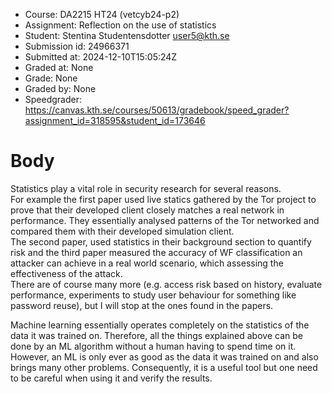  - Course: DA2215 HT24 (vetcyb24-p2)
 - Assignment: Reflection on the use of statistics
 - Student: Stentina Studentensdotter <user5@kth.se>
 - Submission id: 24966371
 - Submitted at: 2024-12-10T15:05:24Z
 - Graded at: None
 - Grade: None
 - Graded by: None
 - Speedgrader: https://canvas.kth.se/courses/50613/gradebook/speed_grader?assignment_id=318595&student_id=173646
# Body

<p>Statistics play a vital role in security research for several reasons. <br>For example the first paper used live statics gathered by the Tor project to prove that their developed client closely matches a real network in performance. They essentially analysed patterns of the Tor networked and compared them with their developed simulation client.<br>The second paper, used statistics in their background section to quantify risk and the third paper measured the accuracy of WF classification an attacker can achieve in a real world scenario, which assessing the effectiveness of the attack. <br>There are of course many more (e.g. access risk based on history, evaluate performance, experiments to study user behaviour for something like password reuse), but I will stop at the ones found in the papers.</p>
<p>Machine learning essentially operates completely on the statistics of the data it was trained on. Therefore, all the things explained above can be done by an ML algorithm without a human having to spend time on it. However, an ML is only ever as good as the data it was trained on and also brings many other problems. Consequently, it is a useful tool but one need to be careful when using it and verify the results.</p>

